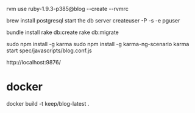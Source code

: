 rvm use ruby-1.9.3-p385@blog --create --rvmrc

brew install postgresql
start the db server
createuser -P -s -e pguser

bundle install
rake db:create
rake db:migrate

sudo npm install -g karma
sudo npm install -g karma-ng-scenario
karma start spec/javascripts/blog.conf.js

http://localhost:9876/



# docker

docker build -t keep/blog-latest .